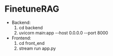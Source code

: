 # FinetuneRAG
- Backend: 
    1. cd backend
    2. uvicorn main:app --host 0.0.0.0 --port 8000
- Frontend: 
    1. cd front_end
    2. stream run app.py